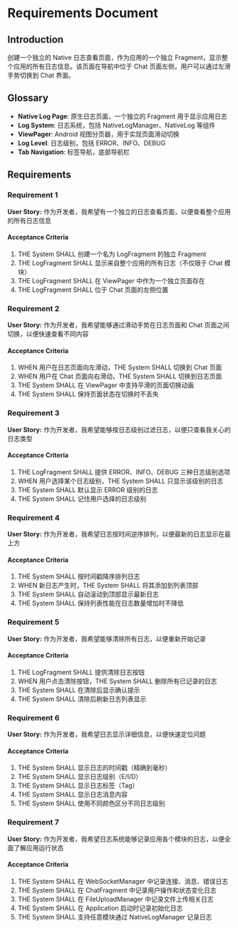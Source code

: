 # Requirements Document

## Introduction

创建一个独立的 Native 日志查看页面，作为应用的一个独立 Fragment，显示整个应用的所有日志信息。该页面在导航中位于 Chat 页面左侧，用户可以通过左滑手势切换到 Chat 界面。

## Glossary

- **Native Log Page**: 原生日志页面，一个独立的 Fragment 用于显示应用日志
- **Log System**: 日志系统，包括 NativeLogManager、NativeLog 等组件
- **ViewPager**: Android 视图分页器，用于实现页面滑动切换
- **Log Level**: 日志级别，包括 ERROR、INFO、DEBUG
- **Tab Navigation**: 标签导航，底部导航栏

## Requirements

### Requirement 1

**User Story:** 作为开发者，我希望有一个独立的日志查看页面，以便查看整个应用的所有日志信息

#### Acceptance Criteria

1. THE System SHALL 创建一个名为 LogFragment 的独立 Fragment
2. THE LogFragment SHALL 显示来自整个应用的所有日志（不仅限于 Chat 模块）
3. THE LogFragment SHALL 在 ViewPager 中作为一个独立页面存在
4. THE LogFragment SHALL 位于 Chat 页面的左侧位置

### Requirement 2

**User Story:** 作为开发者，我希望能够通过滑动手势在日志页面和 Chat 页面之间切换，以便快速查看不同内容

#### Acceptance Criteria

1. WHEN 用户在日志页面向左滑动，THE System SHALL 切换到 Chat 页面
2. WHEN 用户在 Chat 页面向右滑动，THE System SHALL 切换到日志页面
3. THE System SHALL 在 ViewPager 中支持平滑的页面切换动画
4. THE System SHALL 保持页面状态在切换时不丢失

### Requirement 3

**User Story:** 作为开发者，我希望能够按日志级别过滤日志，以便只查看我关心的日志类型

#### Acceptance Criteria

1. THE LogFragment SHALL 提供 ERROR、INFO、DEBUG 三种日志级别选项
2. WHEN 用户选择某个日志级别，THE System SHALL 只显示该级别的日志
3. THE System SHALL 默认显示 ERROR 级别的日志
4. THE System SHALL 记住用户选择的日志级别

### Requirement 4

**User Story:** 作为开发者，我希望日志按时间逆序排列，以便最新的日志显示在最上方

#### Acceptance Criteria

1. THE System SHALL 按时间戳降序排列日志
2. WHEN 新日志产生时，THE System SHALL 将其添加到列表顶部
3. THE System SHALL 自动滚动到顶部显示最新日志
4. THE System SHALL 保持列表性能在日志数量增加时不降低

### Requirement 5

**User Story:** 作为开发者，我希望能够清除所有日志，以便重新开始记录

#### Acceptance Criteria

1. THE LogFragment SHALL 提供清除日志按钮
2. WHEN 用户点击清除按钮，THE System SHALL 删除所有已记录的日志
3. THE System SHALL 在清除后显示确认提示
4. THE System SHALL 清除后刷新日志列表显示

### Requirement 6

**User Story:** 作为开发者，我希望日志显示详细信息，以便快速定位问题

#### Acceptance Criteria

1. THE System SHALL 显示日志的时间戳（精确到毫秒）
2. THE System SHALL 显示日志级别（E/I/D）
3. THE System SHALL 显示日志标签（Tag）
4. THE System SHALL 显示日志消息内容
5. THE System SHALL 使用不同颜色区分不同日志级别

### Requirement 7

**User Story:** 作为开发者，我希望日志系统能够记录应用各个模块的日志，以便全面了解应用运行状态

#### Acceptance Criteria

1. THE System SHALL 在 WebSocketManager 中记录连接、消息、错误日志
2. THE System SHALL 在 ChatFragment 中记录用户操作和状态变化日志
3. THE System SHALL 在 FileUploadManager 中记录文件上传相关日志
4. THE System SHALL 在 Application 启动时记录初始化日志
5. THE System SHALL 支持任意模块通过 NativeLogManager 记录日志
